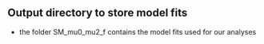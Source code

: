 ## Output directory to store model fits

- the folder SM_mu0_mu2_f contains the model fits used for our analyses
